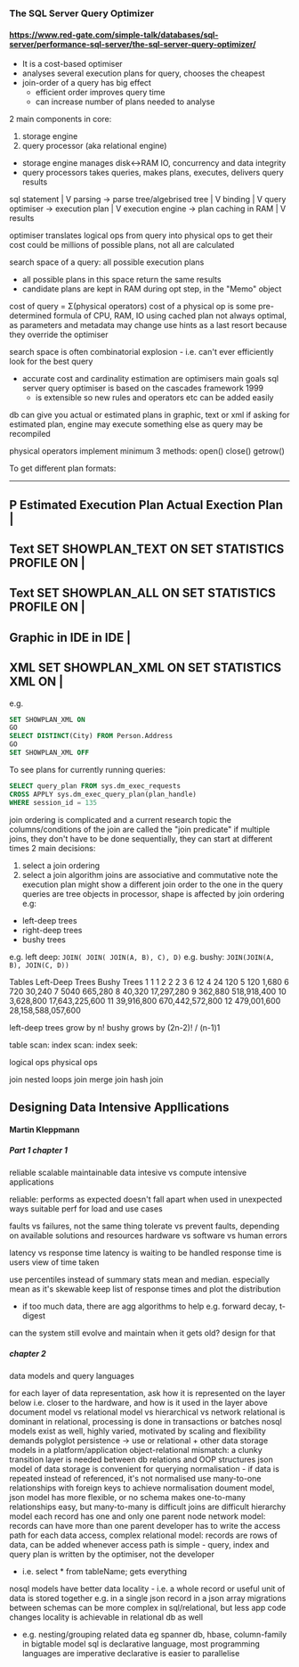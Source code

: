 ### The SQL Server Query Optimizer
#### https://www.red-gate.com/simple-talk/databases/sql-server/performance-sql-server/the-sql-server-query-optimizer/

+ It is a cost-based optimiser
+ analyses several execution plans for query, chooses the cheapest
+ join-order of a query has big effect
  - efficient order improves query time
  - can increase number of plans needed to analyse

2 main components in core:
  1. storage engine
  2. query processor (aka relational engine)

+ storage engine manages disk<->RAM IO, concurrency and data integrity
+ query processors takes queries, makes plans, executes, delivers query results

sql statement
     |
     V
 parsing -> parse tree/algebrised tree
     |
     V
 binding
     |
     V
 query optimiser -> execution plan
     |
     V
 execution engine -> plan caching in RAM
     |
     V
 results


optimiser translates logical ops from query into physical ops to get their cost
could be millions of possible plans, not all are calculated

search space of a query: all possible execution plans
  + all possible plans in this space return the same results
  + candidate plans are kept in RAM during opt step, in the "Memo" object

cost of query = Σ(physical operators)
cost of a physical op is some pre-determined formula of CPU, RAM, IO
using cached plan not always optimal, as parameters and metadata may change
use hints as a last resort because they override the optimiser

search space is often combinatorial explosion - i.e. can't ever efficiently look
for the best query
- accurate cost and cardinality estimation are optimisers main goals
sql server query optimiser is based on the cascades framework 1999
  + is extensible so new rules and operators etc can be added easily

db can give you actual or estimated plans in graphic, text or xml
if asking for estimated plan, engine may execute something else as query
may be recompiled

physical operators implement minimum 3 methods:
  open()
  close()
  getrow()

To get different plan formats:

--------------------------------------------------------------
P        Estimated Execution Plan 	Actual Exection Plan      |
--------------------------------------------------------------
Text     SET SHOWPLAN_TEXT ON       SET STATISTICS PROFILE ON |
--------------------------------------------------------------
Text     SET SHOWPLAN_ALL ON 	    SET STATISTICS PROFILE ON |
--------------------------------------------------------------
Graphic  in IDE 	                in IDE                    |
--------------------------------------------------------------
XML      SET SHOWPLAN_XML ON 	    SET STATISTICS XML ON     |
--------------------------------------------------------------

e.g.

```sql
SET SHOWPLAN_XML ON
GO
SELECT DISTINCT(City) FROM Person.Address
GO
SET SHOWPLAN_XML OFF
```

To see plans for currently running queries:
```sql
SELECT query_plan FROM sys.dm_exec_requests
CROSS APPLY sys.dm_exec_query_plan(plan_handle)
WHERE session_id = 135
```

join ordering is complicated and a current research topic
the columns/conditions of the join are called the "join predicate"
if multiple joins, they don't have to be done sequentially, they can start at
different times
2 main decisions:
  1. select a join ordering
  2. select a join algorithm
joins are associative and commutative
note the execution plan might show a different join order to the one in the query
queries are tree objects in processor, shape is affected by join ordering e.g:
  + left-deep trees
  + right-deep trees
  + bushy trees

e.g. left deep:
`JOIN( JOIN( JOIN(A, B), C), D)`
e.g. bushy:
`JOIN(JOIN(A, B), JOIN(C, D))`

Tables 	Left-Deep Trees 	Bushy Trees
1 	1 	1
2 	2 	2
3 	6 	12
4 	24 	120
5 	120 	1,680
6 	720 	30,240
7 	5040 	665,280
8 	40,320 	17,297,280
9 	362,880 	518,918,400
10 	3,628,800 	17,643,225,600
11 	39,916,800 	670,442,572,800
12 	479,001,600 	28,158,588,057,600

left-deep trees grow by n!
bushy grows by  (2n-2)! / (n-1)1

table scan:
index scan:
index seek:

logical ops physical ops

join        nested loops join
            merge join
            hash join

## Designing Data Intensive Appllications ##

#### Martin Kleppmann ####

##### Part 1 chapter 1 #####

reliable scalable maintainable
data intesive vs compute intensive applications

reliable: performs as expected
  doesn't fall apart when used in unexpected ways
  suitable perf for load and use cases

faults vs failures, not the same thing
tolerate vs prevent faults, depending on available solutions and resources
hardware vs software vs human errors

latency vs response time
latency is waiting to be handled
response time is users view of time taken

use percentiles instead of summary stats mean and median. especially mean as it's skewable
keep list of response times and plot the distribution
  - if too much data, there are agg algorithms to help e.g. forward decay, t-digest

can the system still evolve and maintain when it gets old? design for that

##### chapter 2 #####
data models and query languages

for each layer of data representation, ask how it is represented on the layer below i.e. closer to the hardware, and how is it used in the layer above
document model vs relational model vs hierarchical vs network
relational is dominant
in relational, processing is done in transactions or batches
nosql models exist as well, highly varied, motivated by scaling and flexibility demands
polyglot persistence -> use or relational + other data storage models in a platform/application
object-relational mismatch: a clunky transition layer is needed between db relations and OOP structures
json model of data storage is convenient for querying
normalisation - if data is repeated instead of referenced, it's not normalised
use many-to-one relationships with foreign keys to achieve normalisation
doument model, json model has more flexible, or no schema
  makes one-to-many relationships easy, but many-to-many is difficult
  joins are difficult
hierarchy model each record has one and only one parent node
network model: records can have more than one parent
  developer has to write the access path for each data access, complex
relational model: records are rows of data, can be added whenever
access path is simple - query, index and query plan is written by the optimiser, not the developer
  - i.e. select * from tableName; gets everything

nosql models have better data locality - i.e. a whole record or useful unit of data is stored together
    e.g. in a single json record in a json array
migrations between schemas can be more complex in sql/relational, but less app code changes
locality is achievable in relational db as well
  - e.g. nesting/grouping related data eg spanner db, hbase, column-family in bigtable model
sql is declarative language, most programming languages are imperative
declarative is easier to parallelise



